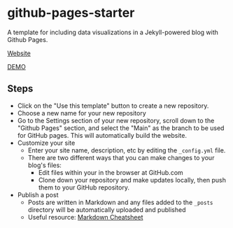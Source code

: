 # github-pages-starter

A template for including data visualizations in a Jekyll-powered blog with Github Pages.

[Website](https://bccghspace.github.io/SUP/)  

[DEMO](https://musa-550-fall-2021.github.io/github-pages-starter/)

## Steps

- Click on the "Use this template" button to create a new repository.
- Choose a new name for your new repository
- Go to the Settings section of your new repository, scroll down to the "Github Pages" section, and select the "Main" as the branch to be used for GitHub pages. This will automatically build the website.
- Customize your site
  - Enter your site name, description, etc by editing the `_config.yml` file.
  - There are two different ways that you can make changes to your blog's files:
    - Edit files within your in the browser at GitHub.com
    - Clone down your repository and make updates locally, then push them to your GitHub repository.
- Publish a post
  - Posts are written in Markdown and any files added to the `_posts` directory will be automatically uploaded and published
  - Useful resource: [Markdown Cheatsheet](http://www.jekyllnow.com/Markdown-Style-Guide/)
